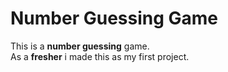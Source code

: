 # Number Guessing Game
This is a **number guessing** game.<br>As a **fresher** i made this as my first project.</br>
